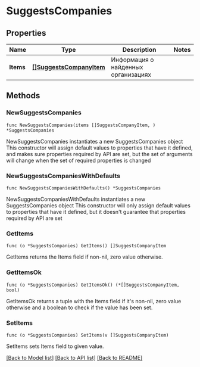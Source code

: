 # SuggestsCompanies

## Properties

Name | Type | Description | Notes
------------ | ------------- | ------------- | -------------
**Items** | [**[]SuggestsCompanyItem**](SuggestsCompanyItem.md) | Информация о найденных организациях | 

## Methods

### NewSuggestsCompanies

`func NewSuggestsCompanies(items []SuggestsCompanyItem, ) *SuggestsCompanies`

NewSuggestsCompanies instantiates a new SuggestsCompanies object
This constructor will assign default values to properties that have it defined,
and makes sure properties required by API are set, but the set of arguments
will change when the set of required properties is changed

### NewSuggestsCompaniesWithDefaults

`func NewSuggestsCompaniesWithDefaults() *SuggestsCompanies`

NewSuggestsCompaniesWithDefaults instantiates a new SuggestsCompanies object
This constructor will only assign default values to properties that have it defined,
but it doesn't guarantee that properties required by API are set

### GetItems

`func (o *SuggestsCompanies) GetItems() []SuggestsCompanyItem`

GetItems returns the Items field if non-nil, zero value otherwise.

### GetItemsOk

`func (o *SuggestsCompanies) GetItemsOk() (*[]SuggestsCompanyItem, bool)`

GetItemsOk returns a tuple with the Items field if it's non-nil, zero value otherwise
and a boolean to check if the value has been set.

### SetItems

`func (o *SuggestsCompanies) SetItems(v []SuggestsCompanyItem)`

SetItems sets Items field to given value.



[[Back to Model list]](../README.md#documentation-for-models) [[Back to API list]](../README.md#documentation-for-api-endpoints) [[Back to README]](../README.md)


